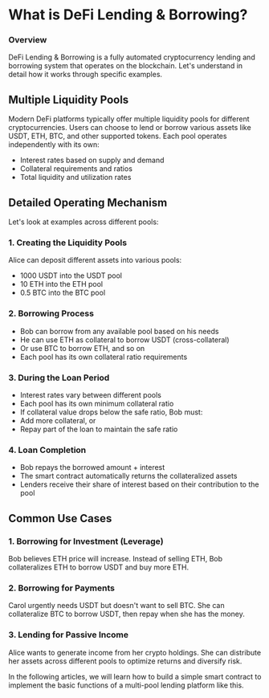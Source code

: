 # What is DeFi Lending & Borrowing?

### Overview

DeFi Lending & Borrowing is a fully automated cryptocurrency lending and borrowing system that operates on the blockchain. Let's understand in detail how it works through specific examples.

## Multiple Liquidity Pools

Modern DeFi platforms typically offer multiple liquidity pools for different cryptocurrencies. Users can choose to lend or borrow various assets like USDT, ETH, BTC, and other supported tokens. Each pool operates independently with its own:

- Interest rates based on supply and demand
- Collateral requirements and ratios
- Total liquidity and utilization rates

## Detailed Operating Mechanism

Let's look at examples across different pools:

### 1. Creating the Liquidity Pools

Alice can deposit different assets into various pools:

- 1000 USDT into the USDT pool
- 10 ETH into the ETH pool
- 0.5 BTC into the BTC pool

### 2. Borrowing Process

- Bob can borrow from any available pool based on his needs
- He can use ETH as collateral to borrow USDT (cross-collateral)
- Or use BTC to borrow ETH, and so on
- Each pool has its own collateral ratio requirements

### 3. During the Loan Period

- Interest rates vary between different pools
- Each pool has its own minimum collateral ratio
- If collateral value drops below the safe ratio, Bob must:
- Add more collateral, or
- Repay part of the loan to maintain the safe ratio

### 4. Loan Completion

- Bob repays the borrowed amount + interest
- The smart contract automatically returns the collateralized assets
- Lenders receive their share of interest based on their contribution to the pool

## Common Use Cases

### 1. Borrowing for Investment (Leverage)

Bob believes ETH price will increase. Instead of selling ETH, Bob collateralizes ETH to borrow USDT and buy more ETH.

### 2. Borrowing for Payments

Carol urgently needs USDT but doesn't want to sell BTC. She can collateralize BTC to borrow USDT, then repay when she has the money.

### 3. Lending for Passive Income

Alice wants to generate income from her crypto holdings. She can distribute her assets across different pools to optimize returns and diversify risk.

In the following articles, we will learn how to build a simple smart contract to implement the basic functions of a multi-pool lending platform like this.
